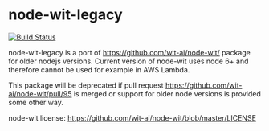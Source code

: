# node-wit-legacy

[![Build Status](https://travis-ci.org/laardee/node-wit-legacy.svg?branch=master)](https://travis-ci.org/laardee/node-wit-legacy)

node-wit-legacy is a port of https://github.com/wit-ai/node-wit/ package for older nodejs versions. Current version of node-wit uses node 6+ and therefore cannot be used for example in AWS Lambda.

This package will be deprecated if pull request https://github.com/wit-ai/node-wit/pull/95 is merged or support for older node versions is provided some other way.

node-wit license: https://github.com/wit-ai/node-wit/blob/master/LICENSE